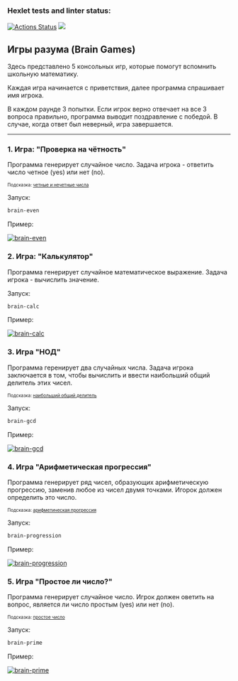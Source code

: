 ### Hexlet tests and linter status:
[![Actions Status](https://github.com/AnastaIz/python-project-49/workflows/hexlet-check/badge.svg)](https://github.com/AnastaIz/python-project-49/actions)
<a href="https://codeclimate.com/github/AnastaIz/python-project-49/maintainability"><img src="https://api.codeclimate.com/v1/badges/6c74c8a78172e76a1db7/maintainability" /></a>

## Игры разума (Brain Games)

Здесь представлено 5 консольных игр, которые помогут вспомнить школьную математику.

Каждая игра начинается с приветствия, далее программа спрашивает имя игрока.

В каждом раунде 3 попытки. Если игрок верно отвечает на все 3 вопроса правильно, программа выводит поздравление с победой. В случае, когда ответ был неверный, игра завершается.
___

### 1. Игра: "Проверка на чётность"

Программа генерирует случайное число. Задача игрока - ответить число четное (yes) или нет (no).

<font size = 1> Подсказка: [четные и нечетные числа](https://ru.wikipedia.org/wiki/%D0%A7%D1%91%D1%82%D0%BD%D1%8B%D0%B5_%D0%B8_%D0%BD%D0%B5%D1%87%D1%91%D1%82%D0%BD%D1%8B%D0%B5_%D1%87%D0%B8%D1%81%D0%BB%D0%B0)</font>

Запуск:

```bash
brain-even
```

Пример:

[![brain-even](https://asciinema.org/a/VJTAxlr3WJwKYNXXVp8UXhxhZ.png)](https://asciinema.org/a/VJTAxlr3WJwKYNXXVp8UXhxhZ)


### 2. Игра: "Калькулятор"

Программа генерирует случайное математическое выражение. Задача игрока - вычислить значение.

Запуск:

```bash
brain-calc
```

Пример:

[![brain-calc](https://asciinema.org/a/oLAoaACYExzuVazYiFf6G7XUj.png)](https://asciinema.org/a/oLAoaACYExzuVazYiFf6G7XUj)


### 3. Игра "НОД"

Программа геренирует два случайных числа. Задача игрока заключается в том, чтобы вычислить и ввести наибольший общий делитель этих чисел.

<font size = 1> Подсказка: [наибольший общий делитель](https://ru.wikipedia.org/wiki/%D0%9D%D0%B0%D0%B8%D0%B1%D0%BE%D0%BB%D1%8C%D1%88%D0%B8%D0%B9_%D0%BE%D0%B1%D1%89%D0%B8%D0%B9_%D0%B4%D0%B5%D0%BB%D0%B8%D1%82%D0%B5%D0%BB%D1%8C)</font>

Запуск:

```bash
brain-gcd
```

Пример:

[![brain-gcd](https://asciinema.org/a/Abv7JNAtSapE8eNGkgMlTNJrN.png)](https://asciinema.org/a/Abv7JNAtSapE8eNGkgMlTNJrN)


### 4. Игра "Арифметическая прогрессия"

Программа генерирует ряд чисел, образующих арифметическую прогрессию, заменив любое из чисел двумя точками. Игорок должен определить это число.

<font size = 1> Подсказка: [арифметическая прогрессия](https://ru.wikipedia.org/wiki/%D0%90%D1%80%D0%B8%D1%84%D0%BC%D0%B5%D1%82%D0%B8%D1%87%D0%B5%D1%81%D0%BA%D0%B0%D1%8F_%D0%BF%D1%80%D0%BE%D0%B3%D1%80%D0%B5%D1%81%D1%81%D0%B8%D1%8F)</font>

Запуск:

```bash
brain-progression
```

Пример:

[![brain-progression](https://asciinema.org/a/tkwx1a6y8xkuFh93MZou3d7jz.png)](https://asciinema.org/a/tkwx1a6y8xkuFh93MZou3d7jz)


### 5. Игра "Простое ли число?"

Программа генерирует случайное число. Игрок должен оветить на вопрос, является ли число простым (yes) или нет (no).

<font size = 1> Подсказка: [простое число](https://ru.wikipedia.org/wiki/%D0%9F%D1%80%D0%BE%D1%81%D1%82%D0%BE%D0%B5_%D1%87%D0%B8%D1%81%D0%BB%D0%BE)</font>

Запуск:

```bash
brain-prime
```

Пример:

[![brain-prime](https://asciinema.org/a/uBrkAREQaK5VkbZWsakSxy8Vz.png)](https://asciinema.org/a/uBrkAREQaK5VkbZWsakSxy8Vz)